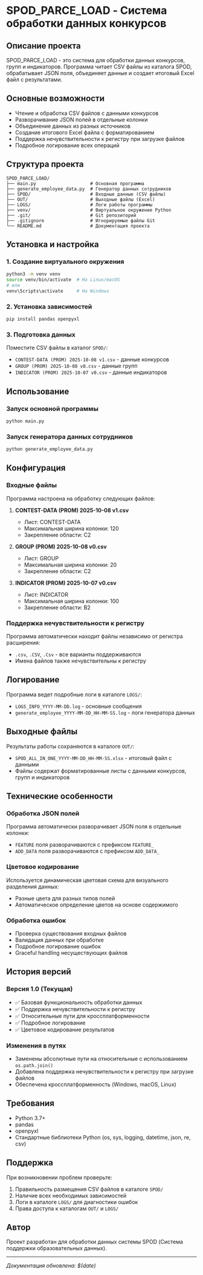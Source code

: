 # SPOD_PARCE_LOAD - Система обработки данных конкурсов

## Описание проекта

SPOD_PARCE_LOAD - это система для обработки данных конкурсов, групп и индикаторов. Программа читает CSV файлы из каталога SPOD, обрабатывает JSON поля, объединяет данные и создает итоговый Excel файл с результатами.

## Основные возможности

- Чтение и обработка CSV файлов с данными конкурсов
- Разворачивание JSON полей в отдельные колонки
- Объединение данных из разных источников
- Создание итогового Excel файла с форматированием
- Поддержка нечувствительности к регистру при загрузке файлов
- Подробное логирование всех операций

## Структура проекта

```
SPOD_PARCE_LOAD/
├── main.py                    # Основная программа
├── generate_employee_data.py  # Генератор данных сотрудников
├── SPOD/                      # Входные данные (CSV файлы)
├── OUT/                       # Выходные файлы (Excel)
├── LOGS/                      # Логи работы программы
├── venv/                      # Виртуальное окружение Python
├── .git/                      # Git репозиторий
├── .gitignore                 # Игнорируемые файлы Git
└── README.md                  # Документация проекта
```

## Установка и настройка

### 1. Создание виртуального окружения

```bash
python3 -m venv venv
source venv/bin/activate  # На Linux/macOS
# или
venv\Scripts\activate     # На Windows
```

### 2. Установка зависимостей

```bash
pip install pandas openpyxl
```

### 3. Подготовка данных

Поместите CSV файлы в каталог `SPOD/`:
- `CONTEST-DATA (PROM) 2025-10-08 v1.csv` - данные конкурсов
- `GROUP (PROM) 2025-10-08 v0.csv` - данные групп  
- `INDICATOR (PROM) 2025-10-07 v0.csv` - данные индикаторов

## Использование

### Запуск основной программы

```bash
python main.py
```

### Запуск генератора данных сотрудников

```bash
python generate_employee_data.py
```

## Конфигурация

### Входные файлы

Программа настроена на обработку следующих файлов:

1. **CONTEST-DATA (PROM) 2025-10-08 v1.csv**
   - Лист: CONTEST-DATA
   - Максимальная ширина колонки: 120
   - Закрепление области: C2

2. **GROUP (PROM) 2025-10-08 v0.csv**
   - Лист: GROUP
   - Максимальная ширина колонки: 20
   - Закрепление области: C2

3. **INDICATOR (PROM) 2025-10-07 v0.csv**
   - Лист: INDICATOR
   - Максимальная ширина колонки: 100
   - Закрепление области: B2

### Поддержка нечувствительности к регистру

Программа автоматически находит файлы независимо от регистра расширения:
- `.csv`, `.CSV`, `.Csv` - все варианты поддерживаются
- Имена файлов также нечувствительны к регистру

## Логирование

Программа ведет подробные логи в каталоге `LOGS/`:
- `LOGS_INFO_YYYY-MM-DD.log` - основные сообщения
- `generate_employee_YYYY-MM-DD_HH-MM-SS.log` - логи генератора данных

## Выходные файлы

Результаты работы сохраняются в каталоге `OUT/`:
- `SPOD_ALL_IN_ONE_YYYY-MM-DD_HH-MM-SS.xlsx` - итоговый файл с данными
- Файлы содержат форматированные листы с данными конкурсов, групп и индикаторов

## Технические особенности

### Обработка JSON полей

Программа автоматически разворачивает JSON поля в отдельные колонки:
- `FEATURE` поля разворачиваются с префиксом `FEATURE_`
- `ADD_DATA` поля разворачиваются с префиксом `ADD_DATA_`

### Цветовое кодирование

Используется динамическая цветовая схема для визуального разделения данных:
- Разные цвета для разных типов полей
- Автоматическое определение цветов на основе содержимого

### Обработка ошибок

- Проверка существования входных файлов
- Валидация данных при обработке
- Подробное логирование ошибок
- Graceful handling несуществующих файлов

## История версий

### Версия 1.0 (Текущая)
- ✅ Базовая функциональность обработки данных
- ✅ Поддержка нечувствительности к регистру
- ✅ Относительные пути для кроссплатформенности
- ✅ Подробное логирование
- ✅ Цветовое кодирование результатов

### Изменения в путях
- Заменены абсолютные пути на относительные с использованием `os.path.join()`
- Добавлена поддержка нечувствительности к регистру при загрузке файлов
- Обеспечена кроссплатформенность (Windows, macOS, Linux)

## Требования

- Python 3.7+
- pandas
- openpyxl
- Стандартные библиотеки Python (os, sys, logging, datetime, json, re, csv)

## Поддержка

При возникновении проблем проверьте:
1. Правильность размещения CSV файлов в каталоге `SPOD/`
2. Наличие всех необходимых зависимостей
3. Логи в каталоге `LOGS/` для диагностики ошибок
4. Права доступа к каталогам `OUT/` и `LOGS/`

## Автор

Проект разработан для обработки данных системы SPOD (Система поддержки образовательных данных).

---

*Документация обновлена: $(date)*
